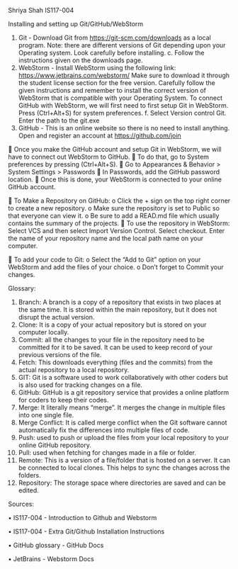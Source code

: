 Shriya Shah   IS117-004

Installing and setting up Git/GitHub/WebStorm
1.	Git - Download Git from https://git-scm.com/downloads as a local program. Note: there are different versions of Git depending upon your Operating system. Look carefully before installing.
c.	Follow the instructions given on the downloads page.
2.	WebStorm - Install WebStorm using the following link: https://www.jetbrains.com/webstorm/  Make sure to download it through the student license section for the free version. Carefully follow the given instructions and remember to install the correct version of WebStorm that is compatible with your Operating System. To connect GitHub with WebStorm, we will first need to first setup Git in WebStorm. Press (Ctrl+Alt+S) for system preferences.
f.	Select Version control Git. Enter the path to the git.exe
3.	GitHub - This is an online website so there is no need to install anything. Open and register an account at https://github.com/join

	Once you make the GitHub account and setup Git in WebStorm, we will have to connect out WebStorm to GitHub.
	To do that, go to System preferences by pressing (Ctrl+Alt+S).
	Go to Appearances & Behavior > System Settings > Passwords
	In Passwords, add the GitHub password location.
	Once this is done, your WebStorm is connected to your online GitHub account.

	To Make a Repository on GitHub: 
o	Click the + sign on the top right corner to create a new repository.
o	Make sure the repository is set to Public so that everyone can view it.
o	Be sure to add a READ.md file which usually contains the summary of the projects.
	To use the repository in WebStorm:
Select VCS and then select Import Version Control.
Select checkout.
Enter the name of your repository name and the local path name on your computer.

	To add your code to Git:
o	Select the “Add to Git” option on your WebStorm and add the files of your choice.
o	Don’t forget to Commit your changes.

Glossary:
1.	Branch: A branch is a copy of a repository that exists in two places at the same time. It is stored within the main repository, but it does not disrupt the actual version. 
2.	Clone: It is a copy of your actual repository but is stored on your computer locally.
3.	Commit: all the changes to your file in the repository need to be committed for it to be saved. It can be used to keep record of your previous versions of the file.
4.	Fetch: This downloads everything (files and the commits) from the actual repository to a local repository.
5.	GIT: Git is a software used to work collaboratively with other coders but is also used for tracking changes on a file.
6.	GitHub: GitHub is a git repository service that provides a online platform for coders to keep their codes.
7.	Merge: It literally means “merge”. It merges the change in multiple files into one single file.
8.	Merge Conflict: It is called merge conflict when the Git software cannot automatically fix the differences into multiple files of code.
9.	Push: used to push or upload the files from your local repository to your online GitHub repository.
10.	Pull: used when fetching for changes made in a file or folder.
11.	Remote: This is a version of a file/folder that is hosted on a server. It can be connected to local clones. This helps to sync the changes across the folders.
12.	Repository: The storage space where directories are saved and can be edited.

Sources:

•	IS117-004 - Introduction to Github and Webstorm 

•	IS117-004 - Extra Git/Github Installation Instructions

•	GitHub glossary - GitHub Docs

•	JetBrains - Webstorm Docs
